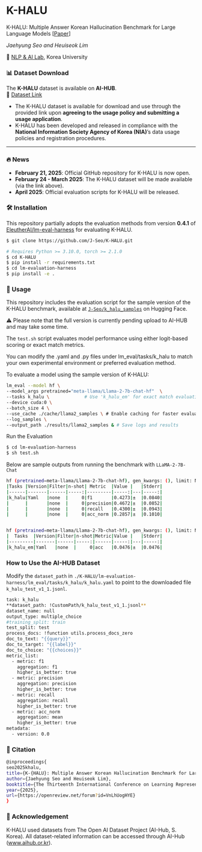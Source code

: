 # K-HALU
K-HALU: Multiple Answer Korean Hallucination Benchmark for Large Language Models [[Paper](https://openreview.net/forum?id=VnLhUogHYE)]

*Jaehyung Seo and Heuiseok Lim* 

🏫 [NLP & AI Lab](https://nlp.korea.ac.kr/), Korea University

### 📊 Dataset Download

The **K-HALU** dataset is available on **AI-HUB**.  
🔗 [Dataset Link](https://www.aihub.or.kr/aihubdata/data/view.do?currMenu=120&topMenu=100&aihubDataSe=extrldata&dataSetSn=71872)

- The K-HALU dataset is available for download and use through the provided link upon **agreeing to the usage policy and submitting a usage application**.
- K-HALU has been developed and released in compliance with the **National Information Society Agency of Korea (NIA)**’s data usage policies and registration procedures.

---

### 🔥 News  

- **February 21, 2025**: Official GitHub repository for K-HALU is now open.  
- **February 24 - March 2025**: The K-HALU dataset will be made available (via the link above).  
- **April 2025**: Official evaluation scripts for K-HALU will be released.  

### 🛠️ Installation

This repository partially adopts the evaluation methods from version **0.4.1** of [EleutherAI/lm-eval-harness](https://github.com/EleutherAI/lm-evaluation-harness/tree/v0.3.0) for evaluating K-HALU.

```bash
$ git clone https://github.com/J-Seo/K-HALU.git
```

```bash
# Requires Python >= 3.10.0, torch >= 2.1.0
$ cd K-HALU
$ pip install -r requirements.txt
$ cd lm-evaluation-harness
$ pip install -e .
```

### 🚀 Usage

This repository includes the evaluation script for the sample version of the K-HALU benchmark, available at [`J-Seo/k_halu_samples`](https://huggingface.co/datasets/J-Seo/k_halu_samples) on Hugging Face.

⚠️ Please note that the full version is currently pending upload to AI-HUB and may take some time.

The `test.sh` script evaluates model performance using either logit-based scoring or exact match metrics.

You can modify the .yaml and .py files under lm_eval/tasks/k_halu to match your own experimental environment or preferred evaluation method.

To evaluate a model using the sample version of K-HALU:
```bash
lm_eval --model hf \
--model_args pretrained="meta-llama/Llama-2-7b-chat-hf"  \
--tasks k_halu \             # Use 'k_halu_em' for exact match evaluation
--device cuda:0 \
--batch_size 4 \
--use_cache ./cache/llama2_samples \ # Enable caching for faster evaluation
--log_samples \
--output_path ./results/llama2_samples & # Save logs and results
```

Run the Evaluation
```bash
$ cd lm-evaluation-harness
$ sh test.sh
```

Below are sample outputs from running the benchmark with `LLaMA-2-7B-Chat`


```bash
hf (pretrained=meta-llama/Llama-2-7b-chat-hf), gen_kwargs: (), limit: None, num_fewshot: None, batch_size: 4
|Tasks |Version|Filter|n-shot| Metric  |Value |   |Stderr|
|------|-------|------|-----:|---------|-----:|---|-----:|
|k_halu|Yaml   |none  |     0|f1       |0.4273|±  |0.0840|
|      |       |none  |     0|precision|0.4672|±  |0.0852|
|      |       |none  |     0|recall   |0.4300|±  |0.0943|
|      |       |none  |     0|acc_norm |0.2857|±  |0.1010|


hf (pretrained=meta-llama/Llama-2-7b-chat-hf), gen_kwargs: (), limit: None, num_fewshot: None, batch_size: 4
|  Tasks  |Version|Filter|n-shot|Metric|Value |   |Stderr|
|---------|-------|------|-----:|------|-----:|---|-----:|
|k_halu_em|Yaml   |none  |     0|acc   |0.0476|±  |0.0476|
```

### How to Use the AI-HUB Dataset

Modify the `dataset_path` in `./K-HALU/lm-evaluation-harness/lm_eval/tasks/k_halu/k_halu.yaml` 
to point to the downloaded file `k_halu_test_v1_1.jsonl`.

```bash
task: k_halu
**dataset_path: !CustomPath/k_halu_test_v1_1.jsonl**
dataset_name: null
output_type: multiple_choice
#training_split: train
test_split: test
process_docs: !function utils.process_docs_zero
doc_to_text: "{{query}}"
doc_to_target: "{{label}}"
doc_to_choice: "{{choices}}"
metric_list:
  - metric: f1
    aggregation: f1
    higher_is_better: true
  - metric: precision
    aggregation: precision
    higher_is_better: true
  - metric: recall
    aggregation: recall
    higher_is_better: true
  - metric: acc_norm
    aggregation: mean
    higher_is_better: true
metadata:
  - version: 0.0

```

### 📖 Citation

```bash
@inproceedings{
seo2025khalu,
title={K-{HALU}: Multiple Answer Korean Hallucination Benchmark for Large Language Models},
author={Jaehyung Seo and Heuiseok Lim},
booktitle={The Thirteenth International Conference on Learning Representations},
year={2025},
url={https://openreview.net/forum?id=VnLhUogHYE}
}
```

### 🙏 Acknowledgement
K-HALU used datasets from The Open AI Dataset Project (AI-Hub, S. Korea). All dataset-related information can be accessed through AI-Hub (www.aihub.or.kr).

